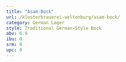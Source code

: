 ```yaml
---
title: "Asam-Bock"
url: /klosterbrauerei-weltenburg/asam-bock/
category: German Lager
style: Traditional German-Style Bock
abv: 6.9
ibu: 0
srm: 0
upc: 0
---
```



